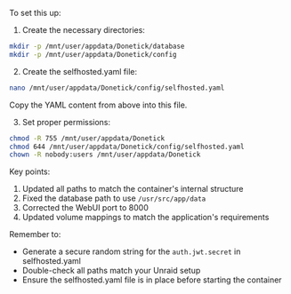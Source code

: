 To set this up:

1. Create the necessary directories:
```bash
mkdir -p /mnt/user/appdata/Donetick/database
mkdir -p /mnt/user/appdata/Donetick/config
```

2. Create the selfhosted.yaml file:
```bash
nano /mnt/user/appdata/Donetick/config/selfhosted.yaml
```
Copy the YAML content from above into this file.

3. Set proper permissions:
```bash
chmod -R 755 /mnt/user/appdata/Donetick
chmod 644 /mnt/user/appdata/Donetick/config/selfhosted.yaml
chown -R nobody:users /mnt/user/appdata/Donetick
```

Key points:
1. Updated all paths to match the container's internal structure
2. Fixed the database path to use `/usr/src/app/data`
3. Corrected the WebUI port to 8000
4. Updated volume mappings to match the application's requirements

Remember to:
- Generate a secure random string for the `auth.jwt.secret` in selfhosted.yaml
- Double-check all paths match your Unraid setup
- Ensure the selfhosted.yaml file is in place before starting the container